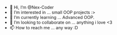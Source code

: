 - 👋 Hi, I’m @Nex-Coder
- 👀 I’m interested in ... small OOP projects :>
- 🌱 I’m currently learning ... Advanced OOP.
- 💞️ I’m looking to collaborate on ... anything i love <3
- 📫 How to reach me ... any way :D

